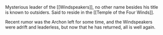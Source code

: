Mysterious leader of the [[Windspeakers]], no other name besides his title is known to outsiders.  Said to reside in the [[Temple of the Four Winds]].  

Recent rumor was the Archon left for some time, and the Windspeakers were adrift and leaderless, but now that he has returned, all is well again.